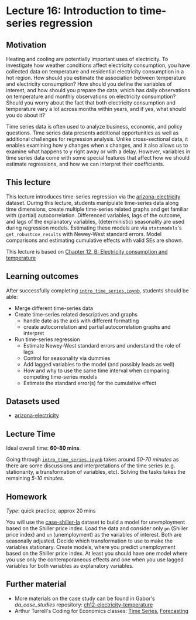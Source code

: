 # Lecture 16: Introduction to time-series regression

## Motivation

Heating and cooling are potentially important uses of electricity. To investigate how weather conditions affect electricity consumption, you have collected data on temperature and residential electricity consumption in a hot region. How should you estimate the association between temperature and electricity consumption? How should you define the variables of interest, and how should you prepare the data, which has daily observations on temperature and monthly observations on electricity consumption? Should you worry about the fact that both electricity consumption and temperature vary a lot across months within years, and if yes, what should you do about it?

Time series data is often used to analyze business, economic, and policy questions. Time series data presents additional opportunities as well as additional challenges for regression analysis. Unlike cross-sectional data, it enables examining how y changes when x changes, and it also allows us to examine what happens to y right away or with a delay. However, variables in time series data come with some special features that affect how we should estimate regressions, and how we can interpret their coefficients.

## This lecture

This lecture introduces time-series regression via the [arizona-electricity](https://gabors-data-analysis.com/datasets/#arizona-electricity) dataset. During this lecture, students manipulate time-series data along time dimensions, create multiple time-series related graphs and get familiar with (partial) autocorrelation. Differenced variables, lags of the outcome, and lags of the explanatory variables, (deterministic) seasonality are used during regression models. Estimating these models are via `statsmodels`'s `get_robustcov_results` with Newey-West standard errors. Model comparisons and estimating cumulative effects with valid SEs are shown.

This lecture is based on [Chapter 12, B: Electricity consumption and temperature](https://gabors-data-analysis.com/casestudies/#ch12b-electricity-consumption-and-temperature)

## Learning outcomes
After successfully completing [`intro_time_series.ipynb`](https://github.com/gabors-data-analysis/da-coding-python/blob/main/lecture16-timeseries-regression/intro_time_series.ipynb), students should be able:

  - Merge different time-series data
  - Create time-series related descriptives and graphs
    - handle date as the axis with different formatting
    - create autocorrelation and partial autocorrelation graphs and interpret
  - Run time-series regression
    - Estimate Newey-West standard errors and understand the role of lags
    - Control for seasonality via dummies
    - Add lagged variables to the model (and possibly leads as well)
    - How and why to use the same time interval when comparing competing time-series models
    - Estimate the standard error(s) for the cumulative effect

## Datasets used

- [arizona-electricity](https://gabors-data-analysis.com/datasets/#arizona-electricity)

## Lecture Time

Ideal overall time: **60-80 mins**.

Going through [`intro_time_series.ipynb`](https://github.com/gabors-data-analysis/da-coding-python/blob/main/lecture16-timeseries-regression/intro_time_series.ipynb) takes around *50-70 minutes* as there are some discussions and interpretations of the time series (e.g. stationarity, a transformation of variables, etc). Solving the tasks takes the remaining *5-10 minutes*.


## Homework

*Type*: quick practice, approx 20 mins

You will use the [case-shiller-la](https://gabors-data-analysis.com/datasets/#case-shiller-la) dataset to build a model for unemployment based on the Shiller price index. Load the data and consider only `pn` (Shiller price index) and `un` (unemployment) as the variables of interest. Both are seasonally adjusted. Decide which transformation to use to make the variables stationary. Create models, where you predict unemployment based on the Shiller price index. At least you should have one model where you use only the contemporaneous effects and one when you use lagged variables for both variables as explanatory variables.


## Further material

  - More materials on the case study can be found in Gabor's *da_case_studies* repository: [ch12-electricity-temperature](https://github.com/gabors-data-analysis/da_case_studies/tree/master/ch12-electricity-temperature)
  - Arthur Turrell's Coding for Economics classes: [Time Series](https://aeturrell.github.io/coding-for-economists/time-series.html), [Forecasting](https://aeturrell.github.io/coding-for-economists/time-fcasts-env.html)
